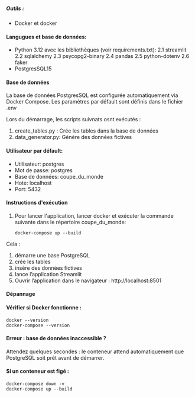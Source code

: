 ##### Outils :

* Docker et docker

#### Langugues et base de données:

* Python 3.12 avec les bibliothèques (voir requirements.txt):
  2.1 streamlit
  2.2 sqlalchemy
  2.3 psycopg2-binary
  2.4 pandas
  2.5 python-dotenv
  2.6 faker
* PostgresSQL15

#### Base de données

La base de données PostgresSQL est configurée automatiquement via Docker Compose. Les paramètres par défault sont définis dans le fichier .env

Lors du démarrage, les scripts suivnats osnt exécutés :

1. create_tables.py : Crée les tables dans la base de données
2. data_generator.py: Génère des données fictives

#### Utilisateur par défault:

* Utilisateur: postgres
* Mot de passe: postgres
* Base de données: coupe_du_monde
* Hote: localhost
* Port: 5432

#### Instructions d'exécution

1. Pour lancer l'application, lancer docker et exécuter la commande suivante dans le répertoire coupe_du_monde:

   ```
   docker-compose up --build 
   ```

Cela :

1. démarre une base PostgreSQL
2. crée les tables
3. insère des données fictives
4. lance l’application Streamlit
5. Ouvrir l’application dans le navigateur :
    http://localhost:8501

#### Dépannage

#### Vérifier si Docker fonctionne :

````
docker --version
docker-compose --version
````

#### Erreur : base de données inaccessible ?

Attendez quelques secondes : le conteneur attend automatiquement que PostgreSQL soit prêt avant de démarrer.

#### Si un conteneur est figé :

````
docker-compose down -v 
docker-compose up --build
````
